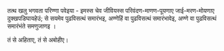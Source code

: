तत्थ खलु भगवता परिण्णा पवेइया - इमस्स चेव जीवियस्स परिवंदण-माणण-पूयणाए जाई-मरण-मोयणाए दुक्खपडिघायहेउं; से सयमेव पुढविसत्थं समारंभइ, अण्णेहिं वा पुढविसत्थं समारंभावेइ, अण्णे वा पुढविसत्थं समारंभंते समणुजाणइ । 

तं से अहिताए, तं से अबोहीए। 
